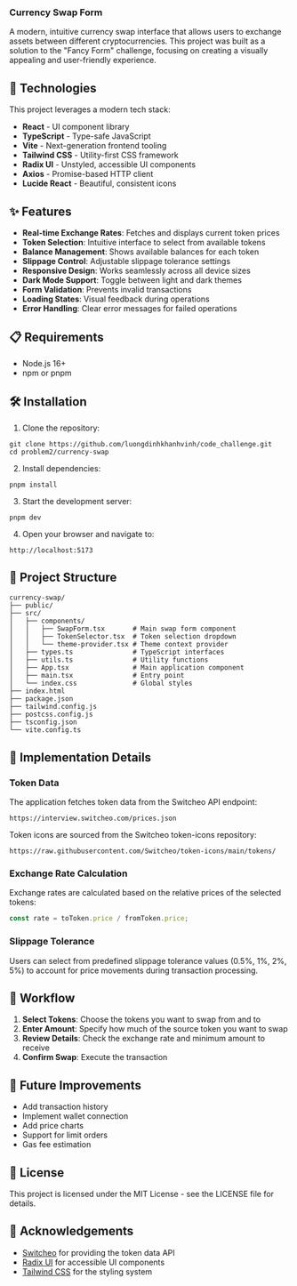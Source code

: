 ### Currency Swap Form



A modern, intuitive currency swap interface that allows users to exchange assets between different cryptocurrencies. This project was built as a solution to the "Fancy Form" challenge, focusing on creating a visually appealing and user-friendly experience.

## 🚀 Technologies

This project leverages a modern tech stack:

- **React** - UI component library
- **TypeScript** - Type-safe JavaScript
- **Vite** - Next-generation frontend tooling
- **Tailwind CSS** - Utility-first CSS framework
- **Radix UI** - Unstyled, accessible UI components
- **Axios** - Promise-based HTTP client
- **Lucide React** - Beautiful, consistent icons


## ✨ Features

- **Real-time Exchange Rates**: Fetches and displays current token prices
- **Token Selection**: Intuitive interface to select from available tokens
- **Balance Management**: Shows available balances for each token
- **Slippage Control**: Adjustable slippage tolerance settings
- **Responsive Design**: Works seamlessly across all device sizes
- **Dark Mode Support**: Toggle between light and dark themes
- **Form Validation**: Prevents invalid transactions
- **Loading States**: Visual feedback during operations
- **Error Handling**: Clear error messages for failed operations


## 📋 Requirements

- Node.js 16+
- npm or pnpm


## 🛠️ Installation

1. Clone the repository:


```shellscript
git clone https://github.com/luongdinhkhanhvinh/code_challenge.git
cd problem2/currency-swap
```

2. Install dependencies:


```shellscript
pnpm install
```

3. Start the development server:


```shellscript
pnpm dev
```

4. Open your browser and navigate to:


```plaintext
http://localhost:5173
```

## 🔧 Project Structure

```plaintext
currency-swap/
├── public/
├── src/
│   ├── components/
│   │   ├── SwapForm.tsx       # Main swap form component
│   │   ├── TokenSelector.tsx  # Token selection dropdown
│   │   └── theme-provider.tsx # Theme context provider
│   ├── types.ts               # TypeScript interfaces
│   ├── utils.ts               # Utility functions
│   ├── App.tsx                # Main application component
│   ├── main.tsx               # Entry point
│   └── index.css              # Global styles
├── index.html
├── package.json
├── tailwind.config.js
├── postcss.config.js
├── tsconfig.json
└── vite.config.ts
```

## 🌟 Implementation Details

### Token Data

The application fetches token data from the Switcheo API endpoint:

```plaintext
https://interview.switcheo.com/prices.json
```

Token icons are sourced from the Switcheo token-icons repository:

```plaintext
https://raw.githubusercontent.com/Switcheo/token-icons/main/tokens/
```

### Exchange Rate Calculation

Exchange rates are calculated based on the relative prices of the selected tokens:

```typescript
const rate = toToken.price / fromToken.price;
```

### Slippage Tolerance

Users can select from predefined slippage tolerance values (0.5%, 1%, 2%, 5%) to account for price movements during transaction processing.

## 🔄 Workflow

1. **Select Tokens**: Choose the tokens you want to swap from and to
2. **Enter Amount**: Specify how much of the source token you want to swap
3. **Review Details**: Check the exchange rate and minimum amount to receive
4. **Confirm Swap**: Execute the transaction


## 🧪 Future Improvements

- Add transaction history
- Implement wallet connection
- Add price charts
- Support for limit orders
- Gas fee estimation


## 📝 License

This project is licensed under the MIT License - see the LICENSE file for details.

## 🙏 Acknowledgements

- [Switcheo](https://www.switcheo.com/) for providing the token data API
- [Radix UI](https://www.radix-ui.com/) for accessible UI components
- [Tailwind CSS](https://tailwindcss.com/) for the styling system
